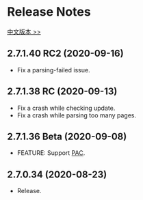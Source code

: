 # Release Notes

[中文版本 >>](https://gitee.com/titilima/mangacon/blob/master/v2/release_notes.md)

## 2.7.1.40 RC2 (2020-09-16)

* Fix a parsing-failed issue.

## 2.7.1.38 RC (2020-09-13)

* Fix a crash while checking update.
* Fix a crash while parsing too many pages.

## 2.7.1.36 Beta (2020-09-08)

* FEATURE: Support [PAC](https://en.wikipedia.org/wiki/Proxy_auto-config).

## 2.7.0.34 (2020-08-23)

* Release.
